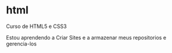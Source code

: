 # html
 Curso de HTML5 e CSS3

Estou aprendendo a Criar Sites e a armazenar meus repositorios e gerencia-los